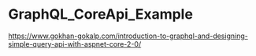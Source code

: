 # GraphQL_CoreApi_Example
https://www.gokhan-gokalp.com/introduction-to-graphql-and-designing-simple-query-api-with-aspnet-core-2-0/
